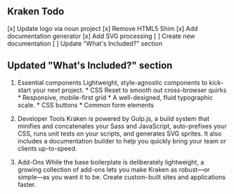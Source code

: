 ## Kraken Todo

[x] Update logo via noun project
[x] Remove HTML5 Shim
[x] Add documentation generator
[x] Add SVG processing
[ ] Create new documentation
[ ] Update "What's Included?" section


## Updated "What's Included?" section

1. 	Essential components
	Lightweight, style-agnostic components to kick-start your next project.
		* CSS Reset to smooth out cross-browser quirks
		* Responsive, mobile-first grid
		* A well-designed, fluid typographic scale.
		* CSS buttons
		* Common form elements

2. 	Developer Tools
	Kraken is powered by Gulp.js, a build system that minifies and concatenates your Sass and JavaScript, auto-prefixes your CSS, runs unit tests on your scripts, and generates SVG sprites. It also includes a documentation builder to help you quickly bring your team or clients up-to-speed.

3. 	Add-Ons
	While the base boilerplate is deliberately lightweight, a growing collection of add-ons lets you make Kraken as robust&mdash;or simple&mdash;as you want it to be. Create custom-built sites and applications faster.